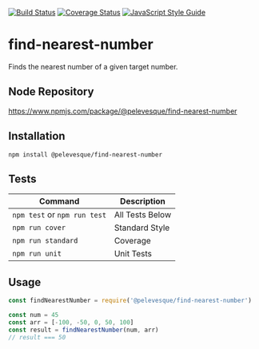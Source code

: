 [![Build Status](https://travis-ci.org/pelevesque/find-nearest-number.svg?branch=master)](https://travis-ci.org/pelevesque/find-nearest-number)
[![Coverage Status](https://coveralls.io/repos/github/pelevesque/find-nearest-number/badge.svg?branch=master)](https://coveralls.io/github/pelevesque/find-nearest-number?branch=master)
[![JavaScript Style Guide](https://img.shields.io/badge/code_style-standard-brightgreen.svg)](https://standardjs.com)

# find-nearest-number

Finds the nearest number of a given target number.

## Node Repository

https://www.npmjs.com/package/@pelevesque/find-nearest-number

## Installation

`npm install @pelevesque/find-nearest-number`

## Tests

Command                      | Description
---------------------------- | ------------
`npm test` or `npm run test` | All Tests Below
`npm run cover`              | Standard Style
`npm run standard`           | Coverage
`npm run unit`               | Unit Tests

## Usage

```js
const findNearestNumber = require('@pelevesque/find-nearest-number')
```

```js
const num = 45
const arr = [-100, -50, 0, 50, 100]
const result = findNearestNumber(num, arr)
// result === 50
```
